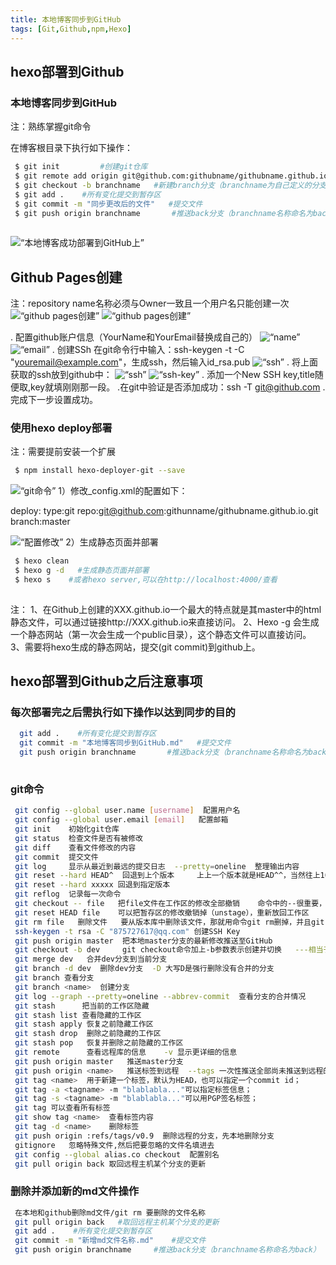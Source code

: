 ```yaml
---
title: 本地博客同步到GitHub
tags: [Git,Github,npm,Hexo]
---
```



## hexo部署到Github 


### 本地博客同步到GitHub

注：熟练掌握git命令

在博客根目录下执行如下操作：

``` bash
 $ git init         #创建git仓库
 $ git remote add origin git@github.com:githubname/githubname.github.io.git                                 #添加远程仓库（githubname是自己的用户名）    
 $ git checkout -b branchname   #新建branch分支（branchname为自己定义的分支名称）
 $ git add .    #所有变化提交到暂存区
 $ git commit -m "同步更改后的文件"   #提交文件
 $ git push origin branchname       #推送back分支（branchname名称命名为back）
 
```

 ![“本地博客成功部署到GitHub上”](/images/success.png)

 ## Github Pages创建

注：repository name名称必须与Owner一致且一个用户名只能创建一次
![“github pages创建”](/images/create-repo.png)
![“github pages创建”](/images/github.png)

. 配置github账户信息（YourName和YourEmail替换成自己的）
![“name”](/images/name.png)
![“email”](/images/email.png)
. 创建SSh
 在git命令行中输入：ssh-keygen -t -C "youremail@example.com"，生成ssh，然后输入id_rsa.pub
 ![“ssh”](/images/ssh.png)
 . 将上面获取的ssh放到github中：
 ![“ssh”](/images/settings.png)
 ![“ssh-key”](/images/ssh-key.png)
 . 添加一个New SSH key,title随便取,key就填刚刚那一段。
   .在git中验证是否添加成功：ssh -T git@github.com
   . 完成下一步设置成功。
### 使用hexo deploy部署
注：需要提前安装一个扩展
``` bash
 $ npm install hexo-deployer-git --save
```
 ![“git命令”](/images/deployer.png)
1）修改_config.xml的配置如下：


 deploy:
   type:git
   repo:git@github.com:githunname/githubname.github.io.git
   branch:master
 

 ![“配置修改”](/images/deploy.png)
2）生成静态页面并部署

``` bash
 $ hexo clean
 $ hexo g -d   #生成静态页面并部署
 $ hexo s    #或者hexo server,可以在http://localhost:4000/查看
 
```

注：
  1、在Github上创建的XXX.github.io一个最大的特点就是其master中的html静态文件，可以通过链接http://XXX.github.io来直接访问。
  2、Hexo -g 会生成一个静态网站（第一次会生成一个public目录），这个静态文件可以直接访问。
  3、需要将hexo生成的静态网站，提交(git commit)到github上。

## hexo部署到Github之后注意事项 
### 每次部署完之后需执行如下操作以达到同步的目的
``` bash
  git add .    #所有变化提交到暂存区
  git commit -m "本地博客同步到GitHub.md"   #提交文件
  git push origin branchname       #推送back分支（branchname名称命名为back）
 
```
### git命令
``` bash
 git config --global user.name [username]  配置用户名
 git config --global user.email [email]	  配置邮箱
 git init    初始化git仓库
 git status  检查文件是否有被修改
 git diff    查看文件修改的内容
 git commit  提交文件
 git log     显示从最近到最远的提交日志  --pretty=oneline  整理输出内容
 git reset --hard HEAD^  回退到上个版本     上上一个版本就是HEAD^^，当然往上100个版本写100个^比较容易数不过来，所以写成HEAD~100
 git reset --hard xxxxx 回退到指定版本
 git reflog  记录每一次命令
 git checkout -- file   把file文件在工作区的修改全部撤销    命令中的--很重要，没有--，就变成了“切换到另一个分支”的命令
 git reset HEAD file    可以把暂存区的修改撤销掉（unstage），重新放回工作区
 git rm file   删除文件   要从版本库中删除该文件，那就用命令git rm删掉，并且git commit
 ssh-keygen -t rsa -C "875727617@qq.com" 创建SSH Key
 git push origin master  把本地master分支的最新修改推送至GitHub
 git checkout -b dev     git checkout命令加上-b参数表示创建并切换   ---相当于git branch dev   git checkout dev
 git merge dev   合并dev分支到当前分支
 git branch -d dev  删除dev分支  -D 大写D是强行删除没有合并的分支
 git branch 查看分支
 git branch <name>  创建分支
 git log --graph --pretty=oneline --abbrev-commit  查看分支的合并情况
 git stash      把当前的工作区隐藏
 git stash list 查看隐藏的工作区
 git stash apply 恢复之前隐藏工作区
 git stash drop  删除之前隐藏的工作区
 git stash pop   恢复并删除之前隐藏的工作区
 git remote      查看远程库的信息    -v 显示更详细的信息
 git push origin master   推送master分支
 git push origin <name>   推送标签到远程  --tags 一次性推送全部尚未推送到远程的本地标签
 git tag <name>  用于新建一个标签，默认为HEAD，也可以指定一个commit id；
 git tag -a <tagname> -m "blablabla..."可以指定标签信息；
 git tag -s <tagname> -m "blablabla..."可以用PGP签名标签；
 git tag 可以查看所有标签
 git show tag <name>  查看标签内容
 git tag -d <name>    删除标签
 git push origin :refs/tags/v0.9  删除远程的分支，先本地删除分支
 gitignore   忽略特殊文件,然后把要忽略的文件名填进去
 git config --global alias.co checkout  配置别名 
 git pull origin back 取回远程主机某个分支的更新
```
### 删除并添加新的md文件操作
``` bash
 在本地和github删除md文件/git rm 要删除的文件名称
 git pull origin back   #取回远程主机某个分支的更新
 git add .    #所有变化提交到暂存区
 git commit -m "新增md文件名称.md"    #提交文件
 git push origin branchname     #推送back分支（branchname名称命名为back）
 
```